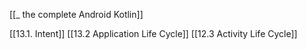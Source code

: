 [[_ the complete Android Kotlin]]


[[13.1.   Intent]]
[[13.2 Application Life Cycle]]
[[12.3 Activity Life Cycle]]







